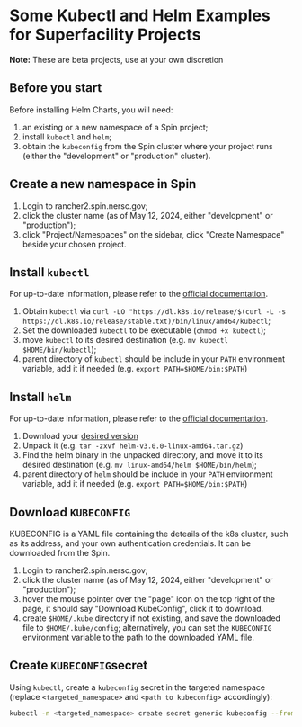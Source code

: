 # Some Kubectl and Helm Examples for Superfacility Projects

**Note:** These are beta projects, use at your own discretion

## Before you start

Before installing Helm Charts, you will need:

1. an existing or a new namespace of a Spin project;
2. install `kubectl` and `helm`;
3. obtain the `kubeconfig` from the Spin cluster where your project runs
   (either the "development" or "production" cluster).

## Create a new namespace in Spin

1. Login to rancher2.spin.nersc.gov;
2. click the cluster name (as of May 12, 2024, either "development" or
   "production");
3. click "Project/Namespaces" on the sidebar, click "Create Namespace" beside
   your chosen project.

## Install `kubectl`

For up-to-date information, please refer to the [official
documentation](https://kubernetes.io/docs/tasks/tools/install-kubectl-linux/).

1. Obtain `kubectl` via `curl -LO "https://dl.k8s.io/release/$(curl -L -s https://dl.k8s.io/release/stable.txt)/bin/linux/amd64/kubectl`;
2. Set the downloaded `kubectl` to be executable (`chmod +x kubectl`);
3. move `kubectl` to its desired destination (e.g. `mv kubectl
   $HOME/bin/kubectl`);
4. parent directory of `kubectl` should be include in your `PATH` environment
   variable, add it if needed (e.g. `export PATH=$HOME/bin:$PATH`)

## Install `helm`

For up-to-date information, please refer to the [official
documentation](https://helm.sh/docs/intro/install/).

1. Download your [desired version](https://github.com/helm/helm/releases)
2. Unpack it (e.g. `tar -zxvf helm-v3.0.0-linux-amd64.tar.gz`)
3. Find the helm binary in the unpacked directory, and move it to its desired
   destination (e.g. `mv linux-amd64/helm $HOME/bin/helm`);
4. parent directory of `helm` should be include in your `PATH` environment
   variable, add it if needed (e.g. `export PATH=$HOME/bin:$PATH`)

## Download `KUBECONFIG`

KUBECONFIG is a YAML file containing the deteails of the k8s cluster, such as
its address, and your own authentication credentials. It can be downloaded from
the Spin.

1. Login to rancher2.spin.nersc.gov;
2. click the cluster name (as of May 12, 2024, either "development" or
   "production");
3. hover the mouse pointer over the "page" icon on the top right of the page,
   it should say "Download KubeConfig", click it to download.
4. create `$HOME/.kube` directory if not existing, and save the downloaded file
   to `$HOME/.kube/config`; alternatively, you can set the `KUBECONFIG`
environment variable to the path to the downloaded YAML file.

## Create `KUBECONFIG`secret

Using `kubectl`, create a `kubeconfig` secret in the targeted namespace
(replace `<targeted_namespace>` and `<path to kubeconfig>` accordingly):

```bash
kubectl -n <targeted_namespace> create secret generic kubeconfig --from-file=kubeconfig=<path to kubeconfig>
```


